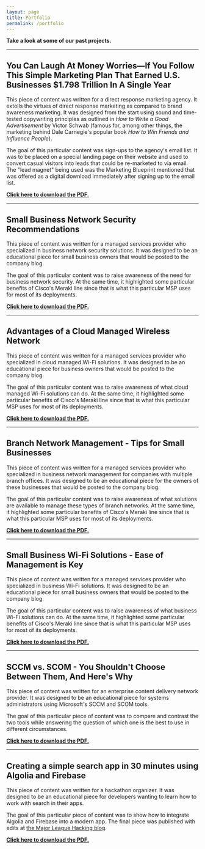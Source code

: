 ```yaml
---
layout: page
title: Portfolio
permalink: /portfolio
---
```


**Take a look at some of our past projects.**

---

## You Can Laugh At Money Worries—If You Follow This Simple Marketing Plan That Earned U.S. Businesses $1.798 Trillion In A Single Year

This piece of content was written for a direct response marketing agency.  It extolls the virtues of direct response marketing as compared to brand awareness marketing.  It was designed from the start using sound and time-tested copywriting principles as outlined in *How to Write a Good Advertisement* by Victor Schwab (famous for, among other things, the marketing behind Dale Carnegie's popular book *How to Win Friends and Influence People*).

The goal of this particular content was sign-ups to the agency's email list.  It was to be placed on a special landing page on their website and used to convert casual visitors into leads that could be re-marketed to via email.  The "lead magnet" being used was the Marketing Blueprint mentioned that was offered as a digital download immediately after signing up to the email list.

**[Click here to download the PDF.](/you-can-laugh-at-money-worries.pdf)**

---

## Small Business Network Security Recommendations

This piece of content was written for a managed services provider who specialized in business network security solutions.  It was designed to be an educational piece for small business owners that would be posted to the company blog.

The goal of this particular content was to raise awareness of the need for business network security.  At the same time, it highlighted some particular benefits of Cisco's Meraki line since that is what this particular MSP uses for most of its deployments.

**[Click here to download the PDF.](/small-business-network-security-recommendations.pdf)**

---

## Advantages of a Cloud Managed Wireless Network

This piece of content was written for a managed services provider who specialized in cloud managed Wi-Fi solutions.  It was designed to be an educational piece for business owners that would be posted to the company blog.

The goal of this particular content was to raise awareness of what cloud managed Wi-Fi solutions can do.  At the same time, it highlighted some particular benefits of Cisco's Meraki line since that is what this particular MSP uses for most of its deployments.

**[Click here to download the PDF.](/advantages-of-a-cloud-managed-wireless-network.pdf)**

---

## Branch Network Management - Tips for Small Businesses

This piece of content was written for a managed services provider who specialized in business network management for companies with multiple branch offices.  It was designed to be an educational piece for the owners of these businesses that would be posted to the company blog.

The goal of this particular content was to raise awareness of what solutions are available to manage these types of branch networks.  At the same time, it highlighted some particular benefits of Cisco's Meraki line since that is what this particular MSP uses for most of its deployments.

**[Click here to download the PDF.](/branch-network-management.pdf)**

---

## Small Business Wi-Fi Solutions - Ease of Management is Key

This piece of content was written for a managed services provider who specialized in business Wi-Fi solutions.  It was designed to be an educational piece for small business owners that would be posted to the company blog.  

The goal of this particular content was to raise awareness of what business Wi-Fi solutions can do.  At the same time, it highlighted some particular benefits of Cisco's Meraki line since that is what this particular MSP uses for most of its deployments.

**[Click here to download the PDF.](/small-business-wi-fi-solutions.pdf)**

---

## SCCM vs. SCOM - You Shouldn't Choose Between Them, And Here's Why

This piece of content was written for an enterprise content delivery network provider.  It was designed to be an educational piece for systems administrators using Microsoft's SCCM and SCOM tools.

The goal of this particular piece of content was to compare and contrast the two tools while answering the question of which one is the best to use in different circumstances.

**[Click here to download the PDF.](/sccm-vs-scom.pdf)**

---

## Creating a simple search app in 30 minutes using Algolia and Firebase

This piece of content was written for a hackathon organizer.  It was designed to be an educational piece for developers wanting to learn how to work with search in their apps.

The goal of this particular piece of content was to show how to integrate Algolia and Firebase into a modern app.  The final piece was published with edits at <a href="https://stories.mlh.io/supercharge-your-search-with-algolia-autocomplete-and-firebase-1641e04b8856">the Major League Hacking blog</a>.

**[Click here to download the PDF.](/creating-a-simple-search-app.pdf)**
